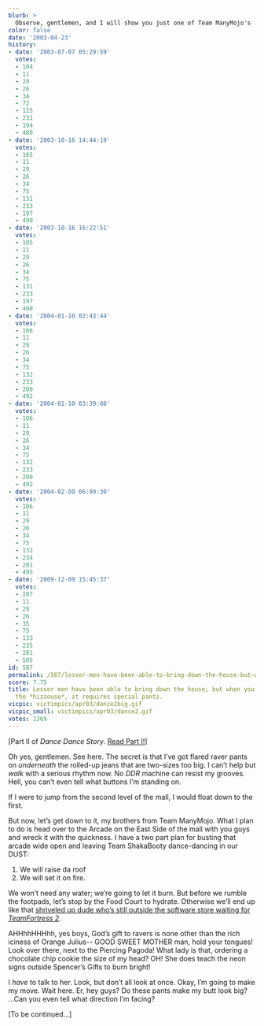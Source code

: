 ```yaml
---
blurb: >
  Observe, gentlemen, and I will show you just one of Team ManyMojo's ... uh, Mojos.
color: false
date: '2003-04-23'
history:
- date: '2003-07-07 05:29:59'
  votes:
  - 104
  - 11
  - 29
  - 26
  - 34
  - 72
  - 125
  - 231
  - 194
  - 480
- date: '2003-10-16 14:44:19'
  votes:
  - 105
  - 11
  - 29
  - 26
  - 34
  - 75
  - 131
  - 233
  - 197
  - 490
- date: '2003-10-16 16:22:51'
  votes:
  - 105
  - 11
  - 29
  - 26
  - 34
  - 75
  - 131
  - 233
  - 197
  - 490
- date: '2004-01-10 02:43:44'
  votes:
  - 106
  - 11
  - 29
  - 26
  - 34
  - 75
  - 132
  - 233
  - 200
  - 492
- date: '2004-01-10 03:39:08'
  votes:
  - 106
  - 11
  - 29
  - 26
  - 34
  - 75
  - 132
  - 233
  - 200
  - 492
- date: '2004-02-09 06:09:30'
  votes:
  - 106
  - 11
  - 29
  - 26
  - 34
  - 75
  - 132
  - 234
  - 201
  - 495
- date: '2009-12-09 15:45:37'
  votes:
  - 107
  - 11
  - 29
  - 26
  - 35
  - 75
  - 133
  - 235
  - 201
  - 505
id: 587
permalink: /587/lesser-men-have-been-able-to-bring-down-the-house-but-when-you-bring-down-the-hizzouse-it-requires-special-pants/
score: 7.75
title: Lesser men have been able to bring down the house; but when you bring down
  the *hizzouse*, it requires special pants.
vicpic: victimpics/apr03/dance2big.gif
vicpic_small: victimpics/apr03/dance2.gif
votes: 1369
---
```


\[Part II of *Dance Dance Story*. [Read Part I!](%ARTICLE[586]%)\]

Oh yes, gentlemen. See here. The secret is that I’ve got flared raver
pants on *underneath* the rolled-up jeans that are two-sizes too big. I
can’t help but *walk* with a serious rhythm now. No *DDR* machine can
resist my grooves. Hell, you can’t even tell what buttons I’m standing
on.

If I were to jump from the second level of the mall, I would float down
to the first.

But now, let’s get down to it, my brothers from Team ManyMojo. What I
plan to do is head over to the Arcade on the East Side of the mall with
you guys and wreck it with the quickness. I have a two part plan for
busting that arcade wide open and leaving Team ShakaBooty dance-dancing
in our DUST:

1. We will raise da roof  
 2. We will set it on fire.

We won’t need any water; we’re going to let it burn. But before we
rumble the footpads, let’s stop by the Food Court to hydrate. Otherwise
we’ll end up like that [shriveled up dude who’s still outside the
software store waiting for *TeamFortress 2*](%ARTICLE[307]%).

AHHhhHHHhh, yes boys, God’s gift to ravers is none other than the rich
iciness of Orange Julius-- GOOD SWEET MOTHER man, hold your tongues!
Look over there, next to the Piercing Pagoda! What lady is that,
ordering a chocolate chip cookie the size of my head? OH! She does teach
the neon signs outside Spencer’s Gifts to burn bright!

I *have* to talk to her. Look, but don’t all look at once. Okay, I’m
going to make my move. Wait here. Er, hey guys? Do these pants make my
butt look big? ...Can you even tell what direction I’m facing?

\[To be continued...\]